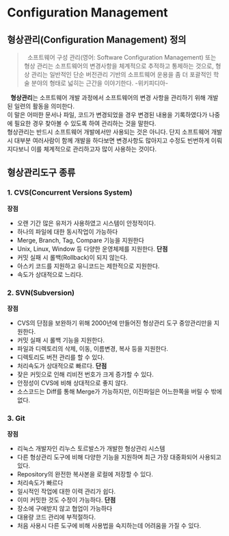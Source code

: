 # Configuration Management

## 형상관리(Configuration Management) 정의

> &nbsp; 소프트웨어 구성 관리(영어: Software Configuration Management) 또는 형상 관리는 소프트웨어의 변경사항을 체계적으로 추적하고 통제하는 것으로, 형상 관리는 일반적인 단순 버전관리 기반의 소프트웨어 운용을 좀 더 포괄적인 학술 분야의 형태로 넓히는 근간을 이야기한다.  -위키피디아-  

 &nbsp; <b>형상관리</b>는 소프트웨어 개발 과정에서 소프트웨어의 변경 사항을 관리하기 위해 개발된 일련의 활동을 의미한다.  
 이 말은 어떠한 문서나 파일, 코드가 변경되었을 경우 변경된 내용을 기록하였다가 나중에 필요한 경우 찾아볼 수 있도록 하여 관리하는 것을 말한다.  
 형상관리는 반드시 소프트웨어 개발에서만 사용되는 것은 아니다. 단지 소프트웨어 개발 시 대부분 여러사람이 함께 개발을 하다보면 변경사항도 많아지고 수정도 빈번하게 이뤄지다보니 이를 체계적으로 관리하고자 많이 사용하는 것이다. 
 
 ## 형상관리도구 종류
### 1. CVS(Concurrent Versions System)
<b>장점</b>
* 오랜 기간 많은 유저가 사용하였고 시스템이 안정적이다.
* 하나의 파일에 대한 동시작업이 가능하다
* Merge, Branch, Tag, Compare 기능을 지원한다
* Unix, Linux, Window 등 다양한 운영체제를 지원한다.
<b>단점</b>
* 커밋 실패 시 롤백(Rollback)이 되지 않는다.
* 아스키 코드를 지원하고 유니코드는 제한적으로 지원한다.
* 속도가 상대적으로 느리다.

### 2. SVN(Subversion)
<b>장점</b>
* CVS의 단점을 보완하기 위해 2000년에 만들어진 형상관리 도구 중앙관리만을 지원한다.
* 커밋 실패 시 롤백 기능을 지원한다.
* 파일과 디렉토리의 삭제, 이동, 이름변경, 복사 등을 지원한다.
* 디렉토리도 버전 관리를 할 수 있다.
* 처리속도가 상대적으로 빠르다.
<b>단점</b>
* 잦은 커밋으로 인해 리비전 번호가 크게 증가할 수 있다.
* 안정성이 CVS에 비해 상대적으로 좋지 않다.
* 소스코드는 Diff를 통해 Merge가 가능하지만, 이진파일은 어느한쪽을 버릴 수 밖에 없다.


### 3. Git
<b>장점</b>
 * 리눅스 개발자인 리누스 토르발스가 개발한 형상관리 시스템
 * 다른 형상관리 도구에 비해 다양한 기능을 지원하며 최근 가장 대중화되어 사용되고 있다.
 * Repository의 완전한 복사본을 로컬에 저장할 수 있다.
 * 처리속도가 빠르다
 * 일시적인 작업에 대한 이력 관리가 쉽다.
 * 이미 커밋한 것도 수정이 가능하다.
<b>단점</b>
 * 장소에 구애받지 않고 협업이 가능하다
 * 대용량 코드 관리에 부적절하다.
 * 처음 사용시 다른 도구에 비해 사용법을 숙지하는데 어려움을 가질 수 있다.
 
 



